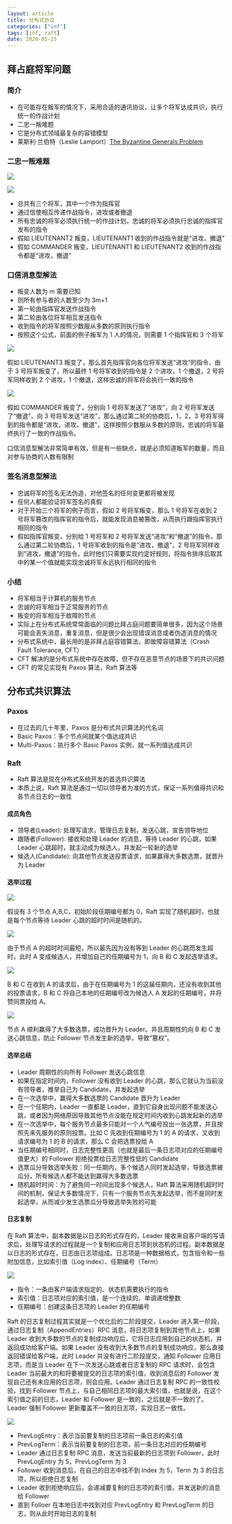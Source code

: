 ```yaml
---
layout: article
title: 分布式协议
categories: ["inf"]
tags: [inf, raft]
date: 2020-05-25
---
```


## 拜占庭将军问题

### 简介

- 在可能存在叛军的情况下，采用合适的通讯协议，让多个将军达成共识，执行统一的作战计划
- 二忠一叛难题
- 它是分布式领域最复杂的容错模型
- 莱斯利·兰伯特（Leslie Lamport）[The Byzantine Generals Problem](https://www.microsoft.com/en-us/research/uploads/prod/2016/12/The-Byzantine-Generals-Problem.pdf)

### 二忠一叛难题

![](/images/2020-05-25/bzt1.png#center)

![](/images/2020-05-25/bzt2.png#center)

- 总共有三个将军，其中一个作为指挥官
- 通过信使相互传递作战指令，进攻或者撤退
- 所有忠诚的将军必须执行统一的作战计划，忠诚的将军必须执行忠诚的指挥官发布的指令
- 假如 LIEUTENANT2 叛变，LIEUTENANT1 收到的作战指令就是“进攻，撤退”
- 假如 COMMANDER 叛变，LIEUTENANT1 和 LIEUTENANT2 收到的作战指令都是“进攻，撤退”

### 口信消息型解法

- 叛变人数为 m 需要已知
- 则所有参与者的人数至少为 3m+1
- 第一轮由指挥官发送作战指令
- 第二轮由各位将军相互发送指令
- 收到指令的将军按照少数服从多数的原则执行指令
- 按照这个公式，前面的例子叛军为 1 人的情况，则需要 1 个指挥官和 3 个将军

![](/images/2020-05-25/bzt3.png#center)

假如 LIEUTENANT3 叛变了，那么首先指挥官向各位将军发送“进攻”的指令，由于 3 号将军叛变了，所以最终 1 号将军收到的指令是 2 个进攻，1 个撤退，2 号将军同样收到 2 个进攻，1 个撤退，这样忠诚的将军将会执行一致的指令

![](/images/2020-05-25/bzt4.png#center)

假如 COMMANDER 叛变了，分别向 1 号将军发送了“进攻”，向 2 号将军发送了“撤退”，向 3 号将军发送“进攻”，那么通过第二轮的协商后，1，2，3 号将军得到的指令都是“进攻，进攻，撤退”，这样按照少数服从多数的原则，忠诚的将军最终执行了一致的作战指令。

口信消息型解法非常简单有效，但是有一些缺点，就是必须知道叛军的数量，而且对参与协商的人数有限制

### 签名消息型解法

- 忠诚将军的签名无法伪造，对他签名的任何变更都将被发现
- 任何人都能验证将军签名的真假
- 对于开始三个将军的例子而言，假如 2 号将军叛变，那么 1 号将军在收到 2 号将军篡改的指挥官的指令后，就能发现消息被篡改，从而执行跟指挥官执行相同的指令
- 假如指挥官叛变，分别给 1 号将军和 2 号将军发送“进攻”和“撤退”的指令，那么通过第二轮协商后，1 号将军收到的指令是“进攻，撤退”，2 号将军同样收到“进攻，撤退”的指令，此时他们只需要实现约定好规则，将指令排序后取其中的某一个值就能实现忠诚将军永远执行相同的指令

### 小结

- 将军相当于计算机的服务节点
- 忠诚的将军相当于正常服务的节点
- 叛变的将军相当于故障的节点
- 实际上在分布式系统常常面临的问题比拜占庭问题要简单很多，因为这个场景可能会丢失消息，重复消息，但是很少会出现错误消息或者伪造消息的情况
- 分布式系统中，最长用的是非拜占庭容错算法，即故障容错算法（Crash Fault Tolerance, CFT）
- CFT 解决的是分布式系统中存在故障，但不存在恶意节点的场景下的共识问题
- CFT 的常见实现有 Paxos 算法，Raft 算法等

## 分布式共识算法

### Paxos

- 在过去的几十年里，Paxos 是分布式共识算法的代名词
- Basic Paxos：多个节点间就某个值达成共识
- Multi-Paxos：执行多个 Basic Paxos 实例，就一系列值达成共识

### Raft

- Raft 算法是现在分布式系统开发的首选共识算法
- 本质上说，Raft 算法是通过一切以领导者为准的方式，保证一系列值得共识和各节点日志的一致性

#### 成员角色

- 领导者(Leader): 处理写请求，管理日志复制，发送心跳，宣告领导地位
- 跟随者(Follower): 接收和处理 Leader 的消息，等待 Leader 的心跳，如果 Leader 心跳超时，就主动成为候选人，并发起一轮新的选举
- 候选人(Candidate): 向其他节点发送投票请求，如果赢得大多数选票，就晋升为 Leader

#### 选举过程

![](/images/2020-05-25/raft1.png#center)

假设有 3 个节点 A,B,C，初始阶段任期编号都为 0，Raft 实现了随机超时，也就是每个节点等待 Leader 心跳的超时时间是随机的。

![](/images/2020-05-25/raft2.png#center)

由于节点 A 的超时时间最短，所以最先因为没有等到 Leader 的心跳而发生超时，此时 A 变成候选人，并增加自己的任期编号为 1，向 B 和 C 发起选举请求。

![](/images/2020-05-25/raft3.png#center)

B 和 C 在收到 A 的请求后，由于在任期编号为 1 的这届任期内，还没有收到其他的投票请求，B 和 C 将自己本地的任期编号改为候选人 A 发起的任期编号，并将赞同票投给 A。

![](/images/2020-05-25/raft4.png#center)

节点 A 顺利赢得了大多数选票，成功晋升为 Leader。并且周期性的向 B 和 C 发送心跳信息，防止 Follower 节点发生新的选举，导致“篡权”。

#### 选举总结

- Leader 周期性的向所有 Follower 发送心跳信息
- 如果在指定时间内，Follower 没有收到 Leader 的心跳，那么它就认为当前没有领导者，推举自己为 Candidate，并发起选举
- 在一次选举中，赢得大多数选票的 Candidate 晋升为 Leader
- 在一个任期内，Leader 一直都是 Leader，直到它自身出现问题不能发送心跳，或者因为网络原因导致其他节点没能在规定时间内收到心跳发起新的选举
- 在一次选举中，每个服务节点最多只能对一个人气编号投出一张选票，并且按照先来先服务的原则投票。比如 C 先收到任期编号为 1 的 A 的请求，又收到请求编号为 1 的 B 的请求，那么 C 会把选票投给 A
- 当任期编号相同时，日志完整性更高（也就是最后一条日志项对应的任期编号值更大）的 Follower 拒绝投票给日志完整性低的 Candidate
- 选票瓜分导致选举失败：同一任期内，多个候选人同时发起选举，导致选票被瓜分，所有候选人都不能达到赢得大多数选票
- 随机超时时间：为了避免同一时间出现多个候选人，Raft 算法采用随机超时时间的机制，保证大多数情况下，只有一个服务节点先发起选举，而不是同时发起选举，从而减少发生选票瓜分导致选举失败的可能

#### 日志复制

在 Raft 算法中，副本数据是以日志的形式存在的，Leader 接收来自客户端的写请求后，处理写请求的过程就是一个复制和应用日志项到状态机的过程。副本数据是以日志的形式存在，日志由日志项组成。日志项是一种数据格式，包含指令和一些附加信息，比如索引值（Log index）、任期编号（Term）

![](/images/2020-05-25/raft5.png#center)

- 指令：一条由客户端请求指定的、状态机需要执行的指令
- 索引值：日志项对应的索引值，是一个连续的、单调递增整数
- 任期编号：创建这条日志项的 Leader 的任期编号

Raft 的日志复制过程其实就是一个优化后的二阶段提交，Leader 进入第一阶段，通过日志复制（AppendEntries）RPC 消息，将日志项复制到其他节点上，如果 Leader 收到大多数的节点的复制成功响应后，它将日志应用到自己的状态机，并返回成功给客户端。如果 Leader 没有收到大多数节点的复制成功响应，那么直接返回错误给客户端，此时 Leader 并没有进行二阶段提交，通知 Follower 应用日志项，而是当 Leader 在下一次发送心跳或者日志复制的 RPC 请求时，会包含 Leader 当前最大的和将要被提交的日志项的索引值，收到消息后的 Follower 发现自己还有未应用的日志项，则会应用。Leader 通过日志复制 RPC 的一致性校验，找到 Follower 节点上，与自己相同日志项的最大索引值，也就是说，在这个索引值之前的日志，Leader 和 Follower 是一致的，之后就是不一致的了。Leader 强制 Follower 更新覆盖不一致的日志项，实现日志一致性。

![](/images/2020-05-25/raft6.png#center)

- PrevLogEntry：表示当前要复制的日志项前一条日志的索引值
- PrevLogTerm：表示当前要复制的日志项，前一条日志对应的任期编号
- Leader 通过日志复制 RPC 消息，发送当前最新的日志项到 Follower，此时 PrevLogEntry 为 5，PrevLogTerm 为 3
- Follower 收到消息后，在自己的日志中找不到 Index 为 5，Term 为 3 的日志项，所以拒绝日志复制
- Leader 收到拒绝响应后，会递减要复制的日志项的索引值，并发送新的消息给 Follower
- 直到 Folloer 在本地日志中找到对应 PrevLogEntry 和 PrevLogTerm 的日志，则从此时开始日志的复制
